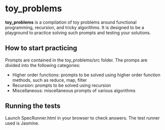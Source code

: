 <h1>toy_problems</h1>

<p><strong>toy_problems</strong> is a compilation of toy problems around functional programming, recursion, and tricky algorithms.  It is designed to be a playground to practice solving such prompts and testing your solutions.</p>

<h2>How to start practicing</h2>
<p>Prompts are contained in the toy_problems/src folder. The promps are divided into the following categories:
  <ul>
    <li>Higher order functions: prompts to be solved using higher order function methods, such as reduce, map, filter</li>
    <li>Recursion: prompts to be solved using recursion</li>
    <li>Miscellaneous: miscellaneous prompts of various algorithms</li>
  </ul>  
</p>

<h2>Running the tests</h2>

<p>Launch SpecRunner.html in your browser to check answers.  The test runner used is Jasmine.</p>

